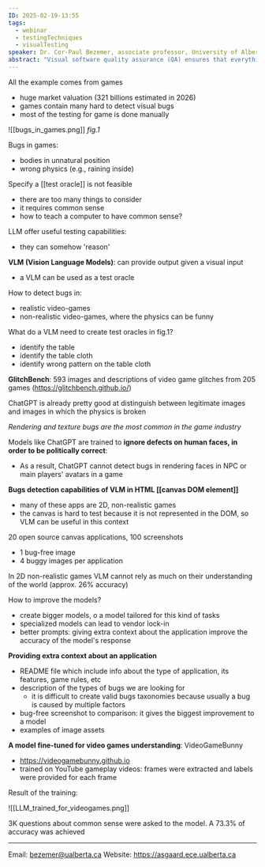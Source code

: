 ```yaml
---
ID: 2025-02-19-13:55
tags:
  - webinar
  - testingTechniques
  - visualTesting
speaker: Dr. Cor-Paul Bezemer, associate professor, University of Alberta
abstract: "Visual software quality assurance (QA) ensures that everything displayed on the screen looks as expected. Because visual QA is challenging to automate it is mostly done manually or through snapshot testing by comparing screenshots. However, manual testing does not scale well, and snapshot testing leads to many false positives for modern intelligent software due to its non-determinism. For example, AI-driven non- player characters (NPCs) in a game or personalized experiences on a website may cause differences between screenshots. To complicate matters, many visual anomalies (such as stylistic issues) require commonsense reasoning to detect, which traditional testing techniques cannot do. In my lab, we focus on visual quality assurance using vision language models. In my talk, I will give an overview of some of our most recent work on using vision language models for visual bug analysis for games.Bio: Cor-Paul Bezemer (he/his) is an Associate Professor in the Electrical and Computer Engineering department at the University of Alberta. He is the Canada Research Chair (CRC) in Quality Assurance of Intelligent Systems. He heads the Analytics of Software, GAmes And Repository Data (ASGAARD) lab. Before that, he was a postdoctoral research fellow in the Software Analysis and Intelligence Lab (SAIL) at Queen’s University in Kingston, Canada. His research interests cover a wide variety of software engineering and performance engineering-related topics. His work has been published at premier software engineering and machine learning venues such as the TSE and EMSE journals and the ICSE, ESEC-FSE, CVPR and NeurIPS conferences. Before moving to Canada, he studied at Delft University of Technology in the Netherlands, where he received his BSc (2007), MSc (2009) and PhD (2014) degrees in Computer Science."
---
```

All the example comes from games
- huge market valuation (321 billions estimated in 2026)
- games contain many hard to detect visual bugs
- most of the testing for game is done manually

![[bugs_in_games.png]]
*fig.1*

Bugs in games:
- bodies in unnatural position
- wrong physics (e.g., raining inside)

Specify a [[test oracle]] is not feasible
- there are too many things to consider
- it requires common sense
- how to teach a computer to have common sense?

LLM offer useful testing capabilities:
- they can somehow 'reason'

**VLM (Vision Language Models)**: can provide output given a visual input
- a VLM can be used as a test oracle

How to detect bugs in:
- realistic video-games
- non-realistic video-games, where the physics can be funny

What do a VLM need to create test oracles in fig.1?
- identify the table
- identify the table cloth
- identify wrong pattern on the table cloth

**GlitchBench**: 593 images and descriptions of video game glitches from 205 games (https://glitchbench.github.io/)

ChatGPT is already pretty good at distinguish between legitimate images and images in which the physics is broken

*Rendering and texture bugs are the most common in the game industry*

Models like ChatGPT are trained to **ignore defects on human faces, in order to be politically correct**:
- As a result, ChatGPT cannot detect bugs in rendering faces in NPC or main players' avatars in a game

**Bugs detection capabilities of VLM in HTML [[canvas DOM element]]**
- many of these apps are 2D, non-realistic games
- the canvas is hard to test because it is not represented in the DOM, so VLM can be useful in this context

20 open source canvas applications, 100 screenshots
- 1 bug-free image
- 4 buggy images per application

In 2D non-realistic games VLM cannot rely as much on their understanding of the world (approx. 26% accuracy)

How to improve the models?
- create bigger models, o a model tailored for this kind of tasks
- specialized models can lead to vendor lock-in
- better prompts: giving extra context about the application improve the accuracy of the model's response

**Providing extra context about an application**
- README file which include info about the type of application, its features, game rules, etc
- description of the types of bugs we are looking for
	- it is difficult to create valid bugs taxonomies because usually a bug is caused by multiple factors
- bug-free screenshot to comparison: it gives the biggest improvement to a model
- examples of image assets

**A model fine-tuned for video games understanding**: VideoGameBunny
- https://videogamebunny.github.io
- trained on YouTube gameplay videos: frames were extracted and labels were provided for each frame

Result of the training:

![[LLM_trained_for_videogames.png]]

3K questions about common sense were asked to the model. A 73.3% of accuracy was achieved

---

Email: bezemer@ualberta.ca
Website: https://asgaard.ece.ualberta.ca